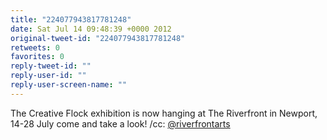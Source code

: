 ```yaml
---
title: "224077943817781248"
date: Sat Jul 14 09:48:39 +0000 2012
original-tweet-id: "224077943817781248"
retweets: 0
favorites: 0
reply-tweet-id: ""
reply-user-id: ""
reply-user-screen-name: ""
---
```

The Creative Flock exhibition is now hanging at The Riverfront in Newport, 14-28 July come and take a look! /cc: <a href="https://twitter.com/riverfrontarts">@riverfrontarts</a>
